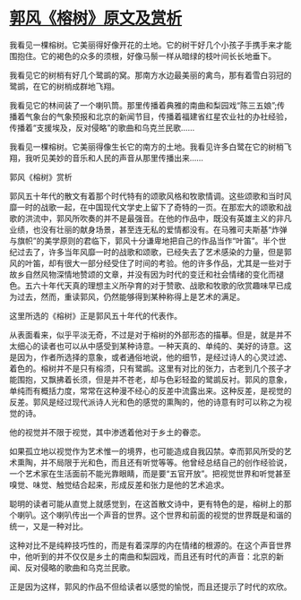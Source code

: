 # [郭风《榕树》原文及赏析](https://www.vrrw.net/wx/8762.html)

我看见一棵榕树。它美丽得好像开花的土地。它的树干好几个小孩子手携手来才能围抱住。它的褐色的众多的须根，好像马鬃一样从暗绿的枝叶间长长地垂下。

我看见它的树梢有好几个鹭鹚的窝。那南方水边最美丽的禽鸟，那有着雪白羽冠的鹭鹚，在它的树梢成群地飞翔。

我看见它的林间装了一个喇叭筒。那里传播着典雅的南曲和梨园戏“陈三五娘”;传播着气象台的气象预报和北京的新闻节目，传播着福建省红星农业社的办社经验，传播着“支援埃及，反对侵略”的歌曲和乌克兰民歌……

我看见一棵榕树。它美丽得像生长它的南方的土地。我看见许多白鹭在它的树梢飞翔，我听见美妙的音乐和人民的声音从那里传播出来……



郭风《榕树》赏析

郭风五十年代的散文有着那个时代特有的颂歌风格和牧歌情调。这些颂歌和当时风靡一时的战歌一起，在中国现代文学史上留下了奇特的一页。在那宏大的颂歌和战歌的洪流中，郭风所吹奏的并不是最强音。在他的作品中，既没有英雄主义的非凡业绩，也没有壮丽的献身场景，甚至连无私的爱情都没有。在马雅可夫斯基“炸弹与旗帜”的美学原则的君临下，郭风十分谦卑地把自己的作品当作“叶笛”。半个世纪过去了，许多当年风靡一时的战歌和颂歌，已经失去了艺术感染的力量，但是郭风的叶笛，却有很大一部分经受住了时间的考验。他的许多作品，尤其是一些对于故乡自然风物深情地赞颂的文章，并没有因为时代的变迁和社会情绪的变化而褪色。五六十年代天真的理想主义所孕育的对于赞歌、战歌和牧歌的欣赏趣味早已成为过去，然而，重读郭风，仍然能够得到某种称得上是艺术的满足。

这里所选的《榕树》正是郭风五十年代的代表作。

从表面看来，似乎平淡无奇，不过是对于榕树的外部形态的描摹。但是，就是并不太细心的读者也可以从中感受到某种诗意。一种天真的、单纯的、美好的诗意。这是因为，作者所选择的意象，或者通俗地说，他的细节，是经过诗人的心灵过滤、着色的。榕树并不是只有榕须，只有鹭鹚。这里有对比的张力，古老到几个孩子才能围抱，又飘拂着长须，但是并不苍老，却与色彩轻盈的鹭鹚反衬。郭风的意象，单纯而有概括力度，常常在这种漫不经心的反差中流露出来。这种反差，是视觉的反差。郭风是经过现代派诗人光和色的感觉的熏陶的，他的诗意有时可以称之为视觉的诗。

他的视觉并不限于视觉，其中渗透着他对于乡土的眷恋。

如果孤立地以视觉作为艺术惟一的境界，也可能造成自我囚禁。幸而郭风所受的艺术熏陶，并不局限于光和色，而且还有听觉等等。他曾经总结自己的创作经验说，一个艺术家在生活面前不能光靠眼睛，而是要“五官开放”。把视觉世界和听觉甚至嗅觉、味觉、触觉结合起来，形成反差和张力是他的艺术追求。

聪明的读者可能从直觉上就感觉到，在这首散文诗中，更有特色的是，榕树上的那个喇叭。这个喇叭传出一个声音的世界。这个世界和前面的视觉的世界既是和谐的统一，又是一种对比。

这种对比不是纯粹技巧性的，而是有着深厚的内在情绪的根源的。在这个声音世界中，他听到的并不仅仅是乡土的南曲和梨园戏，而且还有时代的声音：北京的新闻、反对侵略的歌曲和乌克兰民歌。

正是因为这样，郭风的作品不但给读者以感觉的愉悦，而且还提示了时代的欢欣。

